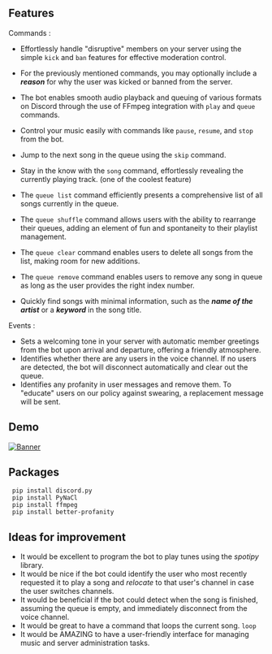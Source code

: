 ## Features 

Commands :
* Effortlessly handle "disruptive" members on your server using the simple `kick` and `ban` features for effective moderation control. 
* For the previously mentioned commands, you may optionally include a ***reason*** for why the user was kicked or banned from the server. 

* The bot enables smooth audio playback and queuing of various formats on Discord through the use of FFmpeg integration with `play` and `queue` commands.  
* Control your music easily with commands like `pause`, `resume`, and `stop` from the bot.
* Jump to the next song in the queue using the `skip` command.
* Stay in the know with the `song` command, effortlessly revealing the currently playing track. (one of the coolest feature)
 
* The `queue list` command efficiently presents a comprehensive list of all songs currently in the queue.
* The `queue shuffle` command allows users with the ability to rearrange their queues, adding an element of fun and spontaneity to their playlist management.
* The `queue clear` command enables users to delete all songs from the list, making room for new additions.
* The `queue remove` command enables users to remove any song in queue as long as the user provides the right index number.
	  
* Quickly find songs with minimal information, such as the ***name of the artist*** or a ***keyword*** in the song title.
	  
Events :
  * Sets a welcoming tone in your server with automatic member greetings from the bot upon arrival and departure, offering a friendly atmosphere.
  * Identifies whether there are any users in the voice channel. If no users are detected, the bot will disconnect automatically and clear out the queue.
  * Identifies any profanity in user messages and remove them. To "educate" users on our policy against swearing, a replacement message will be sent.
    
## Demo

[![Banner](https://github.com/Dragos20Tech/Discord-Bot/assets/79509739/3089fb8c-12ff-4b73-84ee-9e6f52d2f8b5)](https://discord.com/api/oauth2/authorize?client_id=1161229265308749957&permissions=8&scope=bot)

## Packages
	 pip install discord.py
	 pip install PyNaCl
	 pip install ffmpeg
	 pip install better-profanity
  
## Ideas for improvement

  * It would be excellent to program the bot to play tunes using the *spotipy* library.
  * It would be nice if the bot could identify the user who most recently requested it to play a song and *relocate* to that user's channel in case the user switches channels.
  * It would be beneficial if the bot could detect when the song is finished, assuming the queue is empty, and immediately disconnect from the voice channel.
  * It would be great to have a command that loops the current song. `loop`
  * It would be AMAZING to have a user-friendly interface for managing music and server administration tasks.

